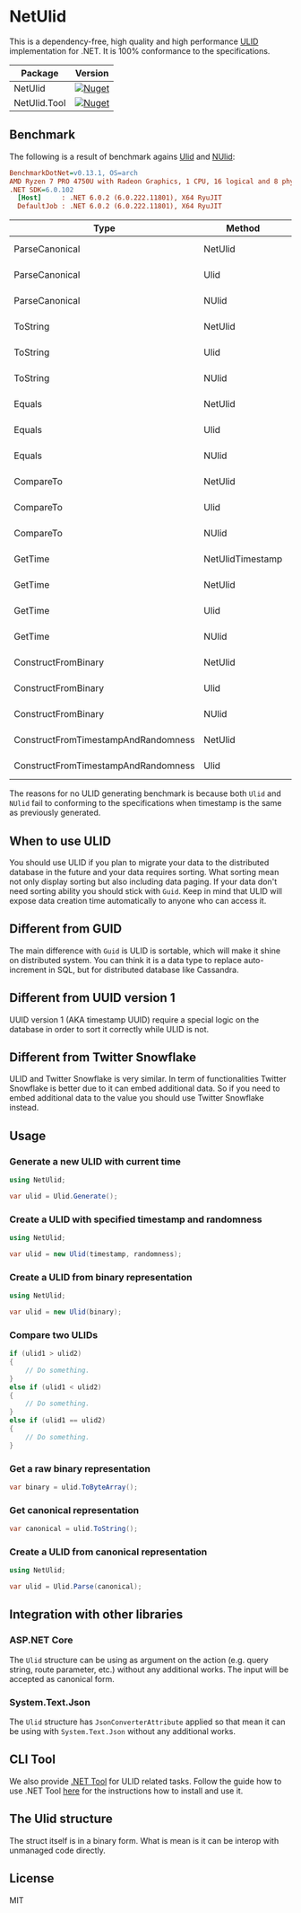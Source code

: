 # NetUlid

This is a dependency-free, high quality and high performance [ULID](https://github.com/ulid/spec) implementation for .NET. It is 100% conformance to the
specifications.

| Package                        | Version                                                                                                                                   |
| ------------------------------ | ----------------------------------------------------------------------------------------------------------------------------------------- |
| NetUlid                        | [![Nuget](https://img.shields.io/nuget/v/NetUlid)](https://www.nuget.org/packages/NetUlid/)                                               |
| NetUlid.Tool                   | [![Nuget](https://img.shields.io/nuget/v/NetUlid.Tool)](https://www.nuget.org/packages/NetUlid.Tool)                                      |

## Benchmark

The following is a result of benchmark agains [Ulid](https://github.com/Cysharp/Ulid) and [NUlid](https://github.com/RobThree/NUlid):

```ini
BenchmarkDotNet=v0.13.1, OS=arch
AMD Ryzen 7 PRO 4750U with Radeon Graphics, 1 CPU, 16 logical and 8 physical cores
.NET SDK=6.0.102
  [Host]     : .NET 6.0.2 (6.0.222.11801), X64 RyuJIT
  DefaultJob : .NET 6.0.2 (6.0.222.11801), X64 RyuJIT
```

|                                Type |           Method |        Mean |     Error |    StdDev |  Gen 0 | Allocated |
|------------------------------------ |----------------- |------------:|----------:|----------:|-------:|----------:|
|                      ParseCanonical |          NetUlid |  33.5171 ns | 0.2185 ns | 0.2044 ns |      - |         - |
|                      ParseCanonical |             Ulid |  24.1547 ns | 0.0795 ns | 0.0744 ns |      - |         - |
|                      ParseCanonical |            NUlid | 138.4496 ns | 0.1844 ns | 0.1725 ns | 0.0019 |     168 B |
|                            ToString |          NetUlid |  29.6122 ns | 0.1598 ns | 0.1495 ns | 0.0010 |      80 B |
|                            ToString |             Ulid |  35.0151 ns | 0.3129 ns | 0.2927 ns | 0.0010 |      80 B |
|                            ToString |            NUlid |  99.5217 ns | 0.1938 ns | 0.1718 ns | 0.0043 |     360 B |
|                              Equals |          NetUlid |   3.7180 ns | 0.0023 ns | 0.0019 ns |      - |         - |
|                              Equals |             Ulid |   0.9967 ns | 0.0123 ns | 0.0115 ns |      - |         - |
|                              Equals |            NUlid |  30.2570 ns | 0.0865 ns | 0.0810 ns | 0.0010 |      80 B |
|                           CompareTo |          NetUlid |   3.1449 ns | 0.0059 ns | 0.0055 ns |      - |         - |
|                           CompareTo |             Ulid |   4.3326 ns | 0.0313 ns | 0.0293 ns |      - |         - |
|                           CompareTo |            NUlid |  16.3404 ns | 0.0404 ns | 0.0378 ns | 0.0005 |      40 B |
|                             GetTime | NetUlidTimestamp |   5.6709 ns | 0.0040 ns | 0.0038 ns |      - |         - |
|                             GetTime |          NetUlid |   7.5541 ns | 0.0293 ns | 0.0274 ns |      - |         - |
|                             GetTime |             Ulid |  29.6340 ns | 0.0055 ns | 0.0052 ns |      - |         - |
|                             GetTime |            NUlid |  38.6922 ns | 0.1105 ns | 0.1034 ns | 0.0007 |      64 B |
|                 ConstructFromBinary |          NetUlid |   4.8743 ns | 0.0331 ns | 0.0277 ns |      - |         - |
|                 ConstructFromBinary |             Ulid |   2.2938 ns | 0.0037 ns | 0.0034 ns |      - |         - |
|                 ConstructFromBinary |            NUlid |   8.5336 ns | 0.0006 ns | 0.0005 ns |      - |         - |
| ConstructFromTimestampAndRandomness |          NetUlid |  10.4408 ns | 0.2397 ns | 0.2243 ns |      - |         - |
| ConstructFromTimestampAndRandomness |             Ulid |   8.3920 ns | 0.0023 ns | 0.0019 ns |      - |         - |

The reasons for no ULID generating benchmark is because both `Ulid` and `NUlid` fail to conforming to the specifications when timestamp is the same as
previously generated.

## When to use ULID

You should use ULID if you plan to migrate your data to the distributed database in the future and your data requires
sorting. What sorting mean not only display sorting but also including data paging. If your data don't need sorting
ability you should stick with `Guid`. Keep in mind that ULID will expose data creation time automatically to anyone who
can access it.

## Different from GUID

The main difference with `Guid` is ULID is sortable, which will make it shine on distributed system. You can think it is
a data type to replace auto-increment in SQL, but for distributed database like Cassandra.

## Different from UUID version 1

UUID version 1 (AKA timestamp UUID) require a special logic on the database in order to sort it correctly while ULID is
not.

## Different from Twitter Snowflake

ULID and Twitter Snowflake is very similar. In term of functionalities Twitter Snowflake is better due to it can embed
additional data. So if you need to embed additional data to the value you should use Twitter Snowflake instead.

## Usage

### Generate a new ULID with current time

```csharp
using NetUlid;

var ulid = Ulid.Generate();
```

### Create a ULID with specified timestamp and randomness

```csharp
using NetUlid;

var ulid = new Ulid(timestamp, randomness);
```

### Create a ULID from binary representation

```csharp
using NetUlid;

var ulid = new Ulid(binary);
```

### Compare two ULIDs

```csharp
if (ulid1 > ulid2)
{
    // Do something.
}
else if (ulid1 < ulid2)
{
    // Do something.
}
else if (ulid1 == ulid2)
{
    // Do something.
}
```

### Get a raw binary representation

```csharp
var binary = ulid.ToByteArray();
```

### Get canonical representation

```csharp
var canonical = ulid.ToString();
```

### Create a ULID from canonical representation

```csharp
using NetUlid;

var ulid = Ulid.Parse(canonical);
```

## Integration with other libraries

### ASP.NET Core

The `Ulid` structure can be using as argument on the action (e.g. query string, route parameter, etc.) without any additional works. The input will be accepted
as canonical form.

### System.Text.Json

The `Ulid` structure has `JsonConverterAttribute` applied so that mean it can be using with `System.Text.Json` without any additional works.

## CLI Tool

We also provide [.NET Tool](https://www.nuget.org/packages/NetUlid.Tool) for ULID related tasks. Follow the guide how to
use .NET Tool [here](https://docs.microsoft.com/en-us/dotnet/core/tools/global-tools) for the instructions how to
install and use it.

## The Ulid structure

The struct itself is in a binary form. What is mean is it can be interop with unmanaged code directly.

## License

MIT
